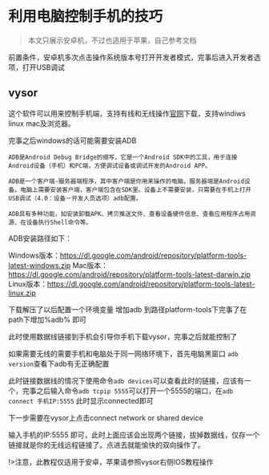 # 利用电脑控制手机的技巧

> 本文只展示安卓机，不过也适用于苹果，自己参考文档

前置条件，安卓机多次点击操作系统版本号打开开发者模式，完事后进入开发者选项，打开USB调试

## vysor

这个软件可以用来控制手机端，支持有线和无线操作[官网](https://www.vysor.io/)下载，支持windiws linux mac及浏览器。

完事之后windows的话可能需要安装ADB

```
ADB是Android Debug Bridge的缩写，它是一个Android SDK中的工具，用于连接Android设备（手机）和PC端，方便调试设备或调试开发的Android APP。

ADB是一个客户端-服务器端程序，其中客户端是你用来操作的电脑，服务器端是Android设备。电脑上需要安装客户端，客户端包含在SDK里。设备上不需要安装，只需要在手机上打开USB调试（4.0：设备－开发人员选项）adb配置。

ADB具有多种功能，如安装卸载APK、拷贝推送文件、查看设备硬件信息、查看应用程序占用资源、在设备执行Shell命令等。
```

ADB安装路径如下：

Windows版本：https://dl.google.com/android/repository/platform-tools-latest-windows.zip
Mac版本：https://dl.google.com/android/repository/platform-tools-latest-darwin.zip
Linux版本：https://dl.google.com/android/repository/platform-tools-latest-linux.zip

下载解压了以后配置一个环境变量 增加adb 到路径platform-tools下完事了在path下增加%adb% 即可

此时使用数据线链接到手机会引导你手机下载vysor，完事之后就能控制了

如果需要无线的需要手机和电脑处于同一网络环境下，首先电脑黑窗口 `adb version`查看下adb有无正确配置

此时链接数据线的情况下使用命令`adb devices`可以查看此时的链接，应该有一个，完事之后输入命令`adb tcpip 5555`可以打开一个5555的端口，在`adb connect 手机IP:5555` 此时显示connected即可

下一步需要在vysor上点击connect network or shared device

输入手机的IP:5555 即可，此时上面应该会出现两个链接，拔掉数据线，仅存一个链接就是你的无线远程链接了。点进去就能愉快的双向操作了。

!>注意，此教程仅适用于安卓，苹果请参照vysor右侧IOS教程操作





